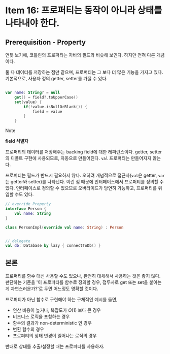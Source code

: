 # Item 16: 프로퍼티는 동작이 아니라 상태를 나타내야 한다.

## Prerequisition - Property

언뜻 보기에, 코틀린의 프로퍼티는 자바의 필드와 비슷해 보인다. 하지만 전혀 다른 개념이다.

둘 다 데이터를 저장하는 점만 같으며, 프로퍼티는 그 보다 더 많은 기능을 가지고 있다. 기본적으로, 사용자 정의 getter, setter를 가질 수 있다.

```kotlin

var name: String? = null
	get() = field?.toUpperCase()
	set(value) {
		if(!value.isNullOrBlank()) {
			field = value
		}
	}
```

> [!note]
> **field 식별자**
> 
> 프로퍼티의 데이터를 저장해주는 backing field에 대한 레퍼런스이다. getter, setter의 디폴트 구현에 사용되므로, 자동으로 만들어진다. `val` 프로퍼티는 만들어지지 않는다.

프로퍼티는 필드가 반드시 필요하지 않다. 오히려 개념적으로 접근자(`val`은 getter, `var`는 getter와 setter)를 나타낸다. 이런 점 때문에 인터페이스에서 프로퍼티를 정의할 수 있다. 인터페이스로 정의할 수 있으므로 오버라이드가 당연히 가능하고, 프로퍼티를 위임할 수도 있다.

```kotlin
// override Property
interface Person {
	val name: String
}

class PersonImpl(override val name: String) : Person


// delegate
val db: Database by lazy { connectToDb() }
```

## 본론

프로퍼티를 함수 대신 사용할 수도 있으나, 완전히 대체해서 사용하는 것은 좋지 않다. 판단하는 기준을 '이 프로퍼티를 함수로 정의할 경우, 접두사로 get 또는 set을 붙이는게 자연스러운가?'로 두면 어느정도 명확할 것이다.

프로퍼티가 아닌 함수로 구현해야 하는 구체적인 예시를 들면,

- 연산 비용이 높거나, 복잡도가 $O(1)$ 보다 큰 경우
- 비즈니스 로직을 포함하는 경우
- 함수의 결과가 non-deterministic 인 경우
- 변환 함수의 경우
- 프로퍼티의 상태 변경이 일어나는 로직의 경우


반대로 상태를 추출/설정할 때는 프로퍼티를 사용하자.


